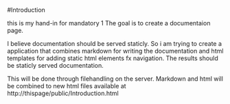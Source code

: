 #Introduction

this is my hand-in for mandatory 1
The goal is to create a documentaion page.

I believe documentation should be served staticly.
So i am trying to create a application that combines markdown for writing the documentation and html templates for adding static html elements fx navigation. The results should be staticly served documentation.

This will be done through filehandling on the server. Markdown and html will be combined to new html files available at http://thispage/public/Introduction.html
